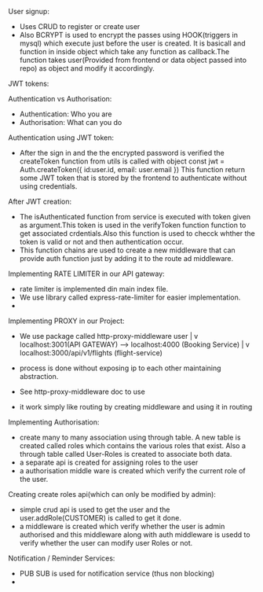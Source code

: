 User signup:
- Uses CRUD to register or create user
- Also BCRYPT is used to encrypt the passes using HOOK(triggers in mysql) which execute just before the user is created. It is basicall and function in inside object which take any function as callback.The function takes user(Provided from frontend or data object passed into repo) as object and modify it accordingly.

JWT tokens:

Authentication vs Authorisation:
- Authentication: Who you are
- Authorisation: What can you do


Authentication using JWT token:
- After the sign in and the the encrypted password is verified the createToken function from utils is called with object
const jwt = Auth.createToken({
            id:user.id,
            email: user.email
        })
This function return some JWT token that is stored by the frontend to authenticate without using credentials.


After JWT creation:
- The isAuthenticated function from service is executed with token given as argument.This token is used in the verifyToken function function to get 
associated crdentials.Also this function is used to checck whther the token is valid or not and then authentication occur.
- This function chains are used to create a new middleware that can provide auth function just by adding it to the route ad middleware.



Implementing RATE LIMITER in our API gateway:
- rate limiter is implemented din main index file.
- We use library called express-rate-limiter for easier implementation.
- 


Implementing PROXY in our Project:
- We use package called http-proxy-middleware
   user
    |
    v
localhost:3001(API GATEWAY) --> localhost:4000 (Booking Service)
    |
    v
localhost:3000/api/v1/flights (flight-service)

- process is done without exposing ip to each other maintaining abstraction.
- See http-proxy-middleware doc to use
- it work simply like routing by creating middleware and using it in routing


Implementing Authorisation:
- create many to many association using through table. A new table is created called roles which contains the various roles that exist. Also a through table called User-Roles is created to associate both data.
- a separate api is created for assigning roles to the user
- a authorisation middle ware is created which verify the current role of the user.

Creating create roles api(which can only be modified by admin):
- simple crud api is used to get the user and the user.addRole(CUSTOMER) is called to get it done.
- a middleware is created which verify whether the user is admin authorised and this middleware along with auth middleware is usedd to verify whether the user can modify user Roles or not.


Notification / Reminder Services:
 - PUB SUB is used for notification service (thus non blocking)
 - 



